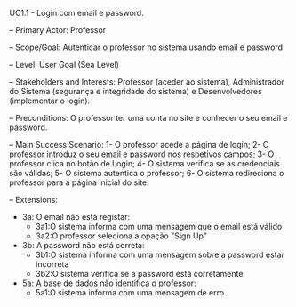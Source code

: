 UC1.1 - Login com email e password.


– Primary Actor: Professor

– Scope/Goal: Autenticar o professor no sistema usando email e password

– Level: User Goal (Sea Level)

– Stakeholders and Interests: Professor (aceder ao sistema), Administrador do Sistema (segurança e integridade do sistema) e Desenvolvedores (implementar o login).

– Preconditions: O professor ter uma conta no site e conhecer o seu email e password.

– Main Success Scenario: 1- O professor acede a página de login; 2- O professor introduz o seu email e password nos respetivos campos; 3- O professor clica no botão de Login; 4- O sistema verifica se as credenciais são válidas; 5- O sistema autentica o professor; 6- O sistema redireciona o professor para a página inicial do site.

– Extensions:
- 3a: O email não está registar: 
    - 3a1:O sistema informa com uma mensagem que o email está válido
    - 3a2:O professor seleciona a opação "Sign Up"
- 3b: A password não está correta:
    - 3b1:O sistema informa com uma mensagem sobre a password estar incorreta
    - 3b2:O sistema verifica se a password está corretamente
- 5a: A base de dados não identifica o professor:
    - 5a1:O sistema informa com uma mensagem de erro
